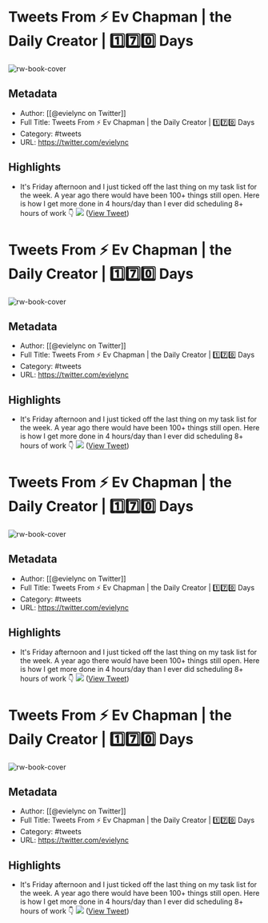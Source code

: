 # Tweets From ⚡️ Ev Chapman | the Daily Creator | 1️⃣7️⃣0️⃣ Days

![rw-book-cover](https://pbs.twimg.com/profile_images/1409602082718437377/j6Dl4R9S.jpg)

## Metadata
- Author: [[@evielync on Twitter]]
- Full Title: Tweets From ⚡️ Ev Chapman | the Daily Creator | 1️⃣7️⃣0️⃣ Days
- Category: #tweets
- URL: https://twitter.com/evielync

## Highlights
- It's Friday afternoon and I just ticked off the last thing on my task list for the week.
  A year ago there would have been 100+ things still open.
  Here is how I get more done in 4 hours/day than I ever did scheduling 8+ hours of work 👇 
  ![](https://pbs.twimg.com/media/FACGgWuUcAQJioF.jpg) ([View Tweet](https://twitter.com/evielync/status/1441299805439889416))
# Tweets From ⚡️ Ev Chapman | the Daily Creator | 1️⃣7️⃣0️⃣ Days

![rw-book-cover](https://pbs.twimg.com/profile_images/1409602082718437377/j6Dl4R9S.jpg)

## Metadata
- Author: [[@evielync on Twitter]]
- Full Title: Tweets From ⚡️ Ev Chapman | the Daily Creator | 1️⃣7️⃣0️⃣ Days
- Category: #tweets
- URL: https://twitter.com/evielync

## Highlights
- It's Friday afternoon and I just ticked off the last thing on my task list for the week.
  A year ago there would have been 100+ things still open.
  Here is how I get more done in 4 hours/day than I ever did scheduling 8+ hours of work 👇 
  ![](https://pbs.twimg.com/media/FACGgWuUcAQJioF.jpg) ([View Tweet](https://twitter.com/evielync/status/1441299805439889416))
# Tweets From ⚡️ Ev Chapman | the Daily Creator | 1️⃣7️⃣0️⃣ Days

![rw-book-cover](https://pbs.twimg.com/profile_images/1409602082718437377/j6Dl4R9S.jpg)

## Metadata
- Author: [[@evielync on Twitter]]
- Full Title: Tweets From ⚡️ Ev Chapman | the Daily Creator | 1️⃣7️⃣0️⃣ Days
- Category: #tweets
- URL: https://twitter.com/evielync

## Highlights
- It's Friday afternoon and I just ticked off the last thing on my task list for the week.
  A year ago there would have been 100+ things still open.
  Here is how I get more done in 4 hours/day than I ever did scheduling 8+ hours of work 👇 
  ![](https://pbs.twimg.com/media/FACGgWuUcAQJioF.jpg) ([View Tweet](https://twitter.com/evielync/status/1441299805439889416))
# Tweets From ⚡️ Ev Chapman | the Daily Creator | 1️⃣7️⃣0️⃣ Days

![rw-book-cover](https://pbs.twimg.com/profile_images/1409602082718437377/j6Dl4R9S.jpg)

## Metadata
- Author: [[@evielync on Twitter]]
- Full Title: Tweets From ⚡️ Ev Chapman | the Daily Creator | 1️⃣7️⃣0️⃣ Days
- Category: #tweets
- URL: https://twitter.com/evielync

## Highlights
- It's Friday afternoon and I just ticked off the last thing on my task list for the week.
  A year ago there would have been 100+ things still open.
  Here is how I get more done in 4 hours/day than I ever did scheduling 8+ hours of work 👇 
  ![](https://pbs.twimg.com/media/FACGgWuUcAQJioF.jpg) ([View Tweet](https://twitter.com/evielync/status/1441299805439889416))

